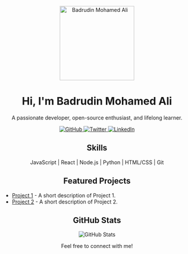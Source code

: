 <!-- Header Section -->
<p align="center">
  <img src="[https://your-image-url.com/your-avatar.png](https://avatars.githubusercontent.com/u/70440839?v=4)" alt="Badrudin Mohamed Ali" width="200">
</p>

<!-- Introduction -->
<h1 align="center">Hi, I'm Badrudin Mohamed Ali</h1>
<p align="center">A passionate developer, open-source enthusiast, and lifelong learner.</p>

<!-- Social Icons -->
<p align="center">
  <a href="https://github.com/Badrudin-cloud">
    <img src="https://img.shields.io/badge/GitHub-Badrudin-cloud-blue" alt="GitHub">
  </a>
  <a href="https://twitter.com/your-twitter-handle">
    <img src="https://img.shields.io/badge/Twitter-YourHandle-blue" alt="Twitter">
  </a>
  <a href="https://linkedin.com/in/your-linkedin-profile">
    <img src="https://img.shields.io/badge/LinkedIn-YourName-blue" alt="LinkedIn">
  </a>
</p>

<!-- Skills Section -->
<h2 align="center">Skills</h2>
<p align="center">JavaScript | React | Node.js | Python | HTML/CSS | Git</p>

<!-- Projects Section -->
<h2 align="center">Featured Projects</h2>

<!-- You can create a list of your featured projects like this -->
<ul>
  <li>
    <a href="https://github.com/Badrudin-cloud/project-1">Project 1</a>
    - A short description of Project 1.
  </li>
  <li>
    <a href="https://github.com/Badrudin-cloud/project-2">Project 2</a>
    - A short description of Project 2.
  </li>
</ul>

<!-- GitHub Stats -->
<h2 align="center">GitHub Stats</h2>
<p align="center">
  <img src="https://github-readme-stats.vercel.app/api?username=Badrudin-cloud&show_icons=true&count_private=true&theme=dark" alt="GitHub Stats">
</p>

<!-- Footer Section -->
<p align="center">
  Feel free to connect with me!
</p>


<!---
Badrudin-cloud/Badrudin-cloud is a ✨ special ✨ repository because its `README.md` (this file) appears on your GitHub profile.
You can click the Preview link to take a look at your changes.
--->
